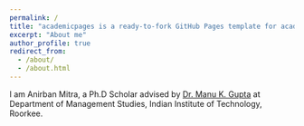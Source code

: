 ```yaml
---
permalink: /
title: "academicpages is a ready-to-fork GitHub Pages template for academic personal websites"
excerpt: "About me"
author_profile: true
redirect_from: 
  - /about/
  - /about.html
---
```


I am Anirban Mitra, a Ph.D Scholar advised by <a href = "https://manugupta-ai.com/" target="_blank">Dr. Manu K. Gupta</a> at Department of Management Studies, Indian Institute of Technology, Roorkee.
